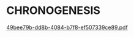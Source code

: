 # CHRONOGENESIS
[49bee79b-dd8b-4084-b7f8-ef507339ce89.pdf](https://github.com/user-attachments/files/20433663/49bee79b-dd8b-4084-b7f8-ef507339ce89.pdf)
